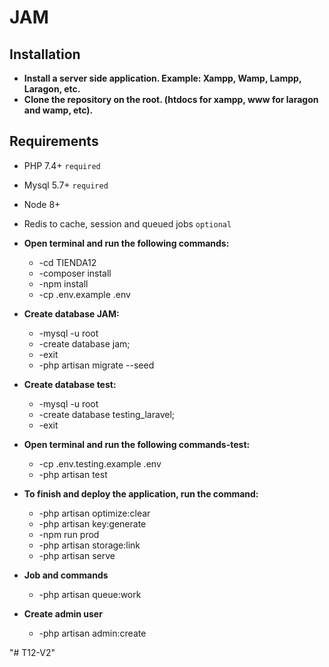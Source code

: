 # JAM 

## Installation
- **Install a server side application. Example: Xampp, Wamp, Lampp, Laragon, etc.**
- **Clone the repository on the root. (htdocs for xampp, www for laragon and wamp, etc).**

## Requirements 

- PHP 7.4+ `required`
- Mysql 5.7+ `required`
- Node 8+
- Redis to cache, session and queued jobs  `optional`

- **Open terminal and run the following commands:**
     * -cd TIENDA12
     * -composer install
     * -npm install
     * -cp .env.example .env
     
 - **Create database JAM:**
     * -mysql -u root
     * -create database jam;
     * -exit
     * -php artisan migrate --seed
     
 - **Create database test:**
   * -mysql -u root
   * -create database testing_laravel;
   * -exit
       
 - **Open terminal and run the following commands-test:**
      * -cp .env.testing.example .env
      * -php artisan test
      
- **To finish and deploy the application, run the command:**
   * -php artisan optimize:clear
   * -php artisan key:generate
   * -npm run prod 
   * -php artisan storage:link
   * -php artisan serve
 
- **Job and commands**
   * -php artisan queue:work

-  **Create admin user**
   * -php artisan admin:create

"# T12-V2" 
